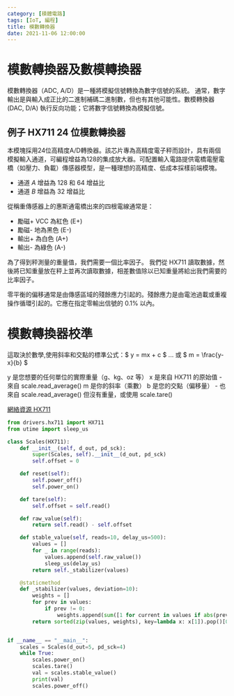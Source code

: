 ```yaml
---
category: [積體電路]
tags: [IoT, 編程]
title: 模數轉換器
date: 2021-11-06 12:00:00
---
```


# 模數轉換器及數模轉換器

模數轉換器（ADC, A/D）是一種將模擬信號轉換為數字信號的系統。 通常，數字輸出是與輸入成正比的二進制補碼二進制數，但也有其他可能性。數模轉換器 (DAC, D/A) 執行反向功能；它將數字信號轉換為模擬信號。

## 例子 HX711 24 位模數轉換器

本模塊採用24位高精度A/D轉換器。該芯片專為高精度電子秤而設計，具有兩個模擬輸入通道，可編程增益為128的集成放大器。可配置輸入電路提供電橋電壓電橋（如壓力、負載）傳感器模型，是一種理想的高精度、低成本採樣前端模塊。

 - 通道 *A* 增益為 128 和 64 增益比
 - 通道 *B* 增益為 32 增益比
 
從稱重傳感器上的惠斯通電橋出來的四根電線通常是：

 - 勵磁+ VCC 為紅色 (E+)
 - 勵磁- 地為黑色 (E-)
 - 輸出+ 為白色 (A+)
 - 輸出- 為綠色 (A-)
 
為了得到秤測量的重量值，我們需要一個比率因子。 我們從 HX711 讀取數據，然後將已知重量放在秤上並再次讀取數據，相差數值除以已知重量將給出我們需要的比率因子。
 
零平衡的偏移通常是由傳感區域的殘餘應力引起的。殘餘應力是由電池過載或重複操作循環引起的。它應在指定零輸出信號的 0.1% 以內。

# 模數轉換器校準

這取決於數學,使用斜率和交點的標準公式：$ y = mx + c $ ... 或 $ m = \frac{y-x}{b} $

y 是您想要的任何單位的實際重量（g、kg、oz 等）
x 是來自 HX711 的原始值 - 來自 scale.read_average()
m 是你的斜率（乘數）
b 是您的交點（偏移量） - 也來自 scale.read_average() 但沒有重量，或使用 scale.tare() 
 
  [網絡資源 HX711](https://github.com/SergeyPiskunov/micropython-hx711)


```python
from drivers.hx711 import HX711
from utime import sleep_us

class Scales(HX711):
    def __init__(self, d_out, pd_sck):
        super(Scales, self).__init__(d_out, pd_sck)
        self.offset = 0

    def reset(self):
        self.power_off()
        self.power_on()

    def tare(self):
        self.offset = self.read()

    def raw_value(self):
        return self.read() - self.offset

    def stable_value(self, reads=10, delay_us=500):
        values = []
        for _ in range(reads):
            values.append(self.raw_value())
            sleep_us(delay_us)
        return self._stabilizer(values)

    @staticmethod
    def _stabilizer(values, deviation=10):
        weights = []
        for prev in values:
            if prev != 0:
                weights.append(sum([1 for current in values if abs(prev - current) / (prev / 100) <= deviation]))
        return sorted(zip(values, weights), key=lambda x: x[1]).pop()[0]


if __name__ == "__main__":
    scales = Scales(d_out=5, pd_sck=4)
    while True:
        scales.power_on()
        scales.tare()
        val = scales.stable_value()
        print(val)
        scales.power_off()

```